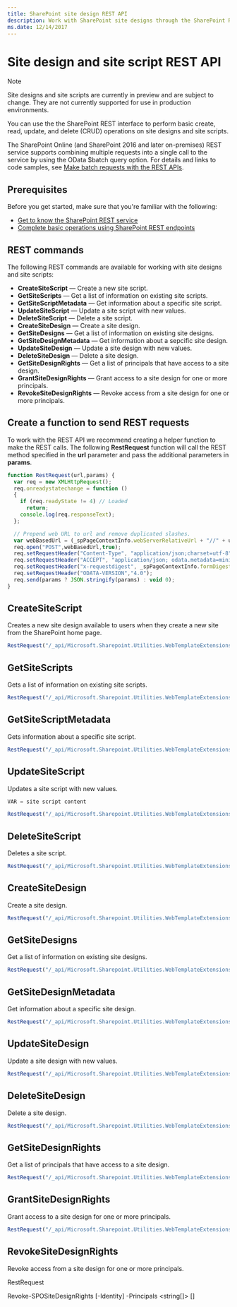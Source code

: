 ```yaml
---
title: SharePoint site design REST API
description: Work with SharePoint site designs through the SharePoint REST interface to perform basic create, read, update, and delete (CRUD) operations.
ms.date: 12/14/2017
---
```


# Site design and site script REST API

> [!NOTE]
> Site designs and site scripts are currently in preview and are subject to change. They are not currently supported for use in production environments.

You can use the the SharePoint REST interface to perform basic create, read, update, and delete (CRUD) operations on site designs and site scripts.

The SharePoint Online (and SharePoint 2016 and later on-premises) REST service supports combining multiple requests into a single call to the service by using the OData $batch query option. For details and links to code samples, see [Make batch requests with the REST APIs](https://dev.office.com/sharepoint/docs/apis/rest/make-batch-requests-with-the-rest-apis.md).

## Prerequisites
Before you get started, make sure that you're familiar with the following:
- [Get to know the SharePoint REST service](https://dev.office.com/sharepoint/docs/apis/rest/get-to-know-the-sharepoint-rest-service.md) 
- [Complete basic operations using SharePoint REST endpoints](https://dev.office.com/sharepoint/docs/apis/rest/complete-basic-operations-using-sharepoint-rest-endpoints.md)

## REST commands

The following REST commands are available for working with site designs and site scripts:

- **CreateSiteScript** &mdash; Create a new site script.
- **GetSiteScripts** &mdash; Get a list of information on existing site scripts.
- **GetSiteScriptMetadata** &mdash; Get information about a specific site script.
- **UpdateSiteScript** &mdash; Update a site script with new values.
- **DeleteSiteScript** &mdash; Delete a site script.
- **CreateSiteDesign** &mdash; Create a site design.
- **GetSiteDesigns** &mdash; Get a list of information on existing site designs.
- **GetSiteDesignMetadata** &mdash; Get information about a sepcific site design.
- **UpdateSiteDesign** &mdash; Update a site design with new values.
- **DeleteSiteDesign** &mdash; Delete a site design.
- **GetSiteDesignRights** &mdash; Get a list of principals that have access to a site design.
- **GrantSiteDesignRights** &mdash; Grant access to a site design for one or more principals.
- **RevokeSiteDesignRights** &mdash; Revoke access from a site design for one or more principals.

## Create a function to send REST requests

To work with the REST API we recommend creating a helper function to make the REST calls. The following **RestRequest** function will call the REST method specified in the **url** parameter and pass the additional parameters in **params**.

```javascript
function RestRequest(url,params) {
  var req = new XMLHttpRequest();
  req.onreadystatechange = function ()
  {
    if (req.readyState != 4) // Loaded
      return;
    console.log(req.responseText);
  };

  // Prepend web URL to url and remove duplicated slashes.
  var webBasedUrl = (_spPageContextInfo.webServerRelativeUrl + "//" + url).replace(/\/{2,}/,"/");
  req.open("POST",webBasedUrl,true);
  req.setRequestHeader("Content-Type", "application/json;charset=utf-8");
  req.setRequestHeader("ACCEPT", "application/json; odata.metadata=minimal");
  req.setRequestHeader("x-requestdigest", _spPageContextInfo.formDigestValue);
  req.setRequestHeader("ODATA-VERSION","4.0");
  req.send(params ? JSON.stringify(params) : void 0);
}
```

## CreateSiteScript

Creates a new site design available to users when they create a new site from the SharePoint home page.

```javascript
RestRequest("/_api/Microsoft.Sharepoint.Utilities.WebTemplateExtensions.SiteScriptUtility.CreateSiteScript(Title=@title)?@title='TITLE'", VARIABLE);
```

## GetSiteScripts

Gets a list of information on existing site scripts.

```javascript
RestRequest("/_api/Microsoft.Sharepoint.Utilities.WebTemplateExtensions.SiteScriptUtility.GetSiteScripts");
```

## GetSiteScriptMetadata

Gets information about a specific site script.

```javascript
RestRequest("/_api/Microsoft.Sharepoint.Utilities.WebTemplateExtensions.SiteScriptUtility.GetSiteScriptMetadata", {id:"<ID>"});
```

## UpdateSiteScript

Updates a site script with new values.

```javascript
VAR = site script content

RestRequest("/_api/Microsoft.Sharepoint.Utilities.WebTemplateExtensions.SiteScriptUtility.UpdateSiteScript", {updateInfo:{Id:"<siteScriptID>", Title:"<updated title>", Description:"<updated description>", Version: 2, Content: JSON.stringify(<VAR>)}});
```

## DeleteSiteScript

Deletes a site script.

```javascript
RestRequest("/_api/Microsoft.Sharepoint.Utilities.WebTemplateExtensions.SiteScriptUtility.DeleteSiteScript", {id:"<ID>"});
```

## CreateSiteDesign

Create a site design.

```javascript
RestRequest("/_api/Microsoft.Sharepoint.Utilities.WebTemplateExtensions.SiteScriptUtility.CreateSiteDesign", {info:{Title:"<title>", Description:"<description>", SiteScriptIds:["NNN"],  WebTemplate:"<64 | 68>", IsDefault: <false | true>}});
```

## GetSiteDesigns

Get a list of information on existing site designs.

```javascript
RestRequest("/_api/Microsoft.Sharepoint.Utilities.WebTemplateExtensions.SiteScriptUtility.GetSiteDesigns");
```

## GetSiteDesignMetadata

Get information about a specific site design.

```javascript
RestRequest("/_api/Microsoft.Sharepoint.Utilities.WebTemplateExtensions.SiteScriptUtility.GetSiteDesignMetadata", {id:"<ID>"});
```

## UpdateSiteDesign

Update a site design with new values.

```javascript
RestRequest("/_api/Microsoft.Sharepoint.Utilities.WebTemplateExtensions.SiteScriptUtility.UpdateSiteDesign", {updateInfo:{Id:"<siteDesignID>", Title:"<updated site design title>", Description:"<updated site design description>", SiteScriptIds:["<ID>"], PreviewImageUrl:"<url to image asset for site design preview image>",PreviewImageAltText:"<alt text for preview image>" WebTemplate:"68", Version: 7, IsDefault: false}});
```

## DeleteSiteDesign

Delete a site design.

```javascript
RestRequest("/_api/Microsoft.Sharepoint.Utilities.WebTemplateExtensions.SiteScriptUtility.DeleteSiteDesign", {id:"<ID>"});
```

## GetSiteDesignRights

Get a list of principals that have access to a site design.

```javascript
RestRequest("/_api/Microsoft.Sharepoint.Utilities.WebTemplateExtensions.SiteScriptUtility.GetSiteDesignRights", {id:"<ID>"});
```

## GrantSiteDesignRights

Grant access to a site design for one or more principals.

```javascript
RestRequest("/_api/Microsoft.Sharepoint.Utilities.WebTemplateExtensions.SiteScriptUtility.GrantSiteDesignRights", {id:"<ID>", principalNames:["alias", “alias@domain.com”], grantedRights:1});
```

## RevokeSiteDesignRights

Revoke access from a site design for one or more principals.

RestRequest

Revoke-SPOSiteDesignRights [-Identity] <SPOSiteDesignPipeBind> -Principals <string[]>  [<CommonParameters>]

